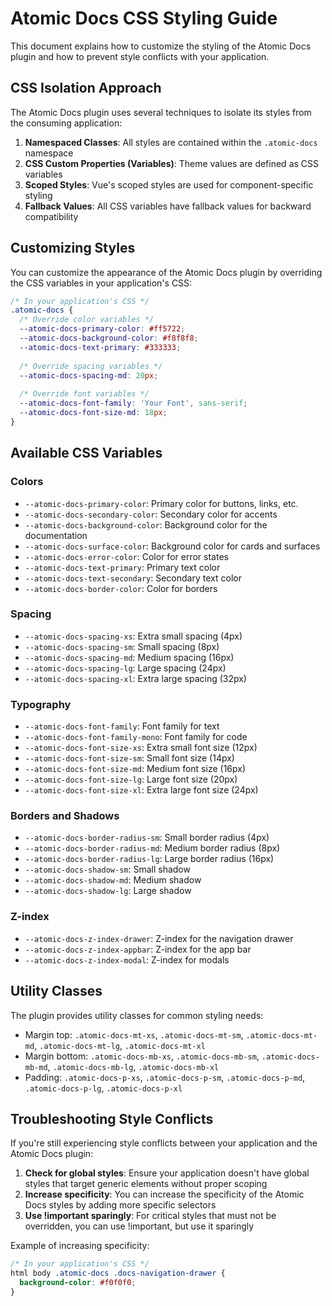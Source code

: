 # Atomic Docs CSS Styling Guide

This document explains how to customize the styling of the Atomic Docs plugin and how to prevent style conflicts with your application.

## CSS Isolation Approach

The Atomic Docs plugin uses several techniques to isolate its styles from the consuming application:

1. **Namespaced Classes**: All styles are contained within the `.atomic-docs` namespace
2. **CSS Custom Properties (Variables)**: Theme values are defined as CSS variables
3. **Scoped Styles**: Vue's scoped styles are used for component-specific styling
4. **Fallback Values**: All CSS variables have fallback values for backward compatibility

## Customizing Styles

You can customize the appearance of the Atomic Docs plugin by overriding the CSS variables in your application's CSS:

```css
/* In your application's CSS */
.atomic-docs {
  /* Override color variables */
  --atomic-docs-primary-color: #ff5722;
  --atomic-docs-background-color: #f8f8f8;
  --atomic-docs-text-primary: #333333;
  
  /* Override spacing variables */
  --atomic-docs-spacing-md: 20px;
  
  /* Override font variables */
  --atomic-docs-font-family: 'Your Font', sans-serif;
  --atomic-docs-font-size-md: 18px;
}
```

## Available CSS Variables

### Colors
- `--atomic-docs-primary-color`: Primary color for buttons, links, etc.
- `--atomic-docs-secondary-color`: Secondary color for accents
- `--atomic-docs-background-color`: Background color for the documentation
- `--atomic-docs-surface-color`: Background color for cards and surfaces
- `--atomic-docs-error-color`: Color for error states
- `--atomic-docs-text-primary`: Primary text color
- `--atomic-docs-text-secondary`: Secondary text color
- `--atomic-docs-border-color`: Color for borders

### Spacing
- `--atomic-docs-spacing-xs`: Extra small spacing (4px)
- `--atomic-docs-spacing-sm`: Small spacing (8px)
- `--atomic-docs-spacing-md`: Medium spacing (16px)
- `--atomic-docs-spacing-lg`: Large spacing (24px)
- `--atomic-docs-spacing-xl`: Extra large spacing (32px)

### Typography
- `--atomic-docs-font-family`: Font family for text
- `--atomic-docs-font-family-mono`: Font family for code
- `--atomic-docs-font-size-xs`: Extra small font size (12px)
- `--atomic-docs-font-size-sm`: Small font size (14px)
- `--atomic-docs-font-size-md`: Medium font size (16px)
- `--atomic-docs-font-size-lg`: Large font size (20px)
- `--atomic-docs-font-size-xl`: Extra large font size (24px)

### Borders and Shadows
- `--atomic-docs-border-radius-sm`: Small border radius (4px)
- `--atomic-docs-border-radius-md`: Medium border radius (8px)
- `--atomic-docs-border-radius-lg`: Large border radius (16px)
- `--atomic-docs-shadow-sm`: Small shadow
- `--atomic-docs-shadow-md`: Medium shadow
- `--atomic-docs-shadow-lg`: Large shadow

### Z-index
- `--atomic-docs-z-index-drawer`: Z-index for the navigation drawer
- `--atomic-docs-z-index-appbar`: Z-index for the app bar
- `--atomic-docs-z-index-modal`: Z-index for modals

## Utility Classes

The plugin provides utility classes for common styling needs:

- Margin top: `.atomic-docs-mt-xs`, `.atomic-docs-mt-sm`, `.atomic-docs-mt-md`, `.atomic-docs-mt-lg`, `.atomic-docs-mt-xl`
- Margin bottom: `.atomic-docs-mb-xs`, `.atomic-docs-mb-sm`, `.atomic-docs-mb-md`, `.atomic-docs-mb-lg`, `.atomic-docs-mb-xl`
- Padding: `.atomic-docs-p-xs`, `.atomic-docs-p-sm`, `.atomic-docs-p-md`, `.atomic-docs-p-lg`, `.atomic-docs-p-xl`

## Troubleshooting Style Conflicts

If you're still experiencing style conflicts between your application and the Atomic Docs plugin:

1. **Check for global styles**: Ensure your application doesn't have global styles that target generic elements without proper scoping
2. **Increase specificity**: You can increase the specificity of the Atomic Docs styles by adding more specific selectors
3. **Use !important sparingly**: For critical styles that must not be overridden, you can use !important, but use it sparingly

Example of increasing specificity:

```css
/* In your application's CSS */
html body .atomic-docs .docs-navigation-drawer {
  background-color: #f0f0f0;
}
```